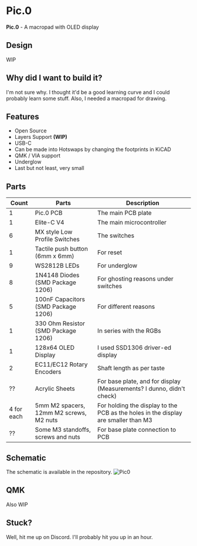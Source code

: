 # **Pic.0**
**Pic.0** - A macropad with OLED display

## Design
WIP

## Why did I want to build it?
I'm not sure why. I thought it'd be a good learning curve and I could probably learn some stuff. Also, I needed a macropad for drawing.

## Features
+ Open Source
+ Layers Support **(WIP)**
+ USB-C
+ Can be made into Hotswaps by changing the footprints in KiCAD
+ QMK / VIA support
+ Underglow
+ Last but not least, very small

## Parts
| Count        | Parts                                    | Description                                                                        |
| ------------ | ---------------------------------------- | ---------------------------------------------------------------------------------- |
| 1            | Pic.0 PCB                                | The main PCB plate                                                                 |
| 1            | Elite-C V4                               | The main microcontroller                                                           |
| 6            | MX style Low Profile Switches            | The switches                                                                       |
| 1            | Tactile push button (6mm x 6mm)          | For reset                                                                          |
| 9            | WS2812B LEDs                             | For underglow                                                                      |
| 8            | 1N4148 Diodes (SMD Package 1206)         | For ghosting reasons under switches                                                |             
| 5            | 100nF Capacitors (SMD Package 1206)      | For different reasons                                                              |
| 1            | 330 Ohm Resistor (SMD Package 1206)      | In series with the RGBs                                                            |
| 1            | 128x64 OLED Display                      | I used SSD1306 driver-ed display                                                   |
| 2            | EC11/EC12 Rotary Encoders                | Shaft length as per taste                                                          |
| ??           | Acrylic Sheets                           | For base plate, and for display (Measurements? I dunno, didn't check)              |
| 4 for each   | 5mm M2 spacers, 12mm M2 screws, M2 nuts  | For holding the display to the PCB as the holes in the display are smaller than M3 |
| ??           | Some M3 standoffs, screws and nuts       | For base plate connection to PCB                                                   |

## Schematic
The schematic is available in the repository.
![Pic0](https://user-images.githubusercontent.com/22396923/230657075-0efdc150-4766-44db-8dbe-2f8cbfaad3df.png)

## QMK
Also WIP

## Stuck?
Well, hit me up on Discord. I'll probably hit you up in an hour.
